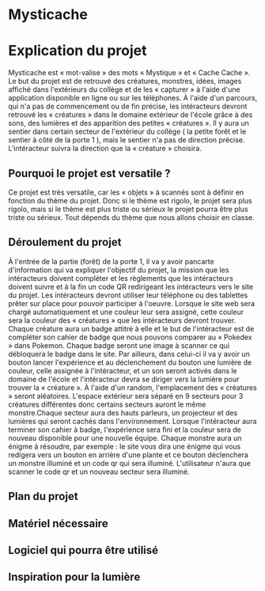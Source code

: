   # Mysticache

# Explication du projet
Mysticache est « mot-valise » des mots « Mystique » et « Cache Cache ». Le but du projet est de retrouvé des créatures, monstres, idées, images affiché dans l'extérieurs du collège et de les « capturer » à l'aide d'une application disponible en ligne ou sur les téléphones. À l'aide d'un parcours, qui n'a pas de commencement ou de fin précise, les intéracteurs devront retrouvé les « créatures » dans le domaine extérieur de l'école grâce à des sons, des lumières et des apparition des petites « créatures ». Il y aura un sentier dans certain secteur de l'extérieur du collège ( la petite forêt et le sentier à côté de la porte 1 ), mais le sentier n'a pas de direction précise. L'intéracteur suivra la direction que la « créature » choisira.


## Pourquoi le projet est versatile ?
Ce projet est très versatile, car les « objets » à scannés sont à définir en fonction du thème du projet. Donc si le thème est rigolo, le projet sera plus rigolo, mais si le thème est plus triste ou sérieux le projet pourra être plus triste ou sérieux. Tout dépends du thème que nous allons choisir en classe.

## Déroulement du projet
À l'entrée de la partie (forêt) de la porte 1, il va y avoir pancarte d'information qui va expliquer l'objectif du projet, la mission que les intéracteurs doivent compléter et les règlements que les intéracteurs doivent suivre et à la fin un code QR redirigeant les intéracteurs vers le site du projet. Les intéracteurs devront utiliser leur téléphone ou des tablettes prêter sur place pour pouvoir participer à l'oeuvre. Lorsque le site web sera chargé automatiquement et une couleur leur sera assigné, cette couleur sera la couleur des « créatures » que les intéracteurs devront trouver. Chaque créature aura un badge attitré à elle et le but de l'intéracteur est de compléter son cahier de badge que nous pouvons comparer au « Pokedex » dans Pokemon. Chaque badge seront une image à scanner ce qui débloquera le badge dans le site. Par ailleurs, dans celui-ci il va y avoir un bouton lancer l'expérience et au déclenchement du bouton une lumière de couleur, celle assignée à l'intéracteur, et un son seront activés dans le domaine de l'école et l'intéracteur devra se diriger vers la lumière pour trouver la  « créature ». À l'aide d'un random, l'emplacement des « créatures » seront aléatoires. L'espace extérieur sera séparé en 9 secteurs pour 3 créatures différentes donc certains secteurs auront le même monstre.Chaque secteur aura des hauts parleurs, un projecteur et des lumières qui seront cachés dans l'environnement. Lorsque l'intéracteur aura terminer son cahier à badge, l'expérience sera fini et la couleur sera de nouveau disponible pour une nouvelle équipe. Chaque monstre aura un énigme à résoudre, par exemple : le site vous dira une énigme qui vous redigera vers un bouton en arrière d'une plante et ce bouton déclenchera un monstre illuminé et un code qr qui sera illuminé. L'utilisateur n'aura que scanner le code qr et un nouveau secteur sera illuminé.
## Plan du projet


## Matériel nécessaire

## Logiciel qui pourra être utilisé

## Inspiration pour la lumière




